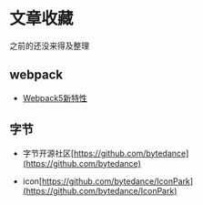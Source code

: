 # 文章收藏

之前的还没来得及整理

## webpack

- [Webpack5新特性](https://mp.weixin.qq.com/s/m2rFkahV3xqRurgEaN_IzA)

## 字节

- 字节开源社区[https://github.com/bytedance](https://github.com/bytedance)

- icon[https://github.com/bytedance/IconPark](https://github.com/bytedance/IconPark)